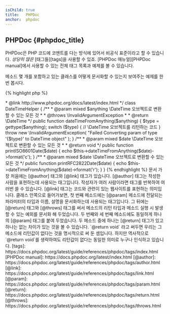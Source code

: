 ```yaml
---
isChild: true
title:   PHPDoc
anchor:  phpdoc
---
```


## PHPDoc {#phpdoc_title}

PHPDoc은 PHP 코드에 코멘트를 다는 방식에 있어서 비공식 표준이라고 할 수 있습니다. *상당히 많은* [태그들][tags]을
사용할 수 있죠. [PHPDoc 매뉴얼][PHPDoc manual]에서 사용할 수 있는 전체 태그 목록과 예제를 볼 수 있습니다.

메소드 몇 개를 포함하고 있는 클래스를 어떻게 문서화할 수 있는지 보여주는 예제를 한 번 봅시다.

{% highlight php %}
<?php
/**
 * @author A Name <a.name@example.com>
 * @link http://www.phpdoc.org/docs/latest/index.html
 */
class DateTimeHelper
{
    /**
     * @param mixed $anything \DateTime 오브젝트로 변환할 수 있는 모든 것
     *
     * @throws \InvalidArgumentException
     *
     * @return \DateTime
     */
    public function dateTimeFromAnything($anything)
    {
        $type = gettype($anything);

        switch ($type) {
            // \DateTime 오브젝트를 리턴하는 코드
        }

        throw new \InvalidArgumentException(
            "Failed Converting param of type '{$type}' to DateTime object"
        );
    }

    /**
     * @param mixed $date \DateTime 오브젝트로 변환할 수 있는 모든 것
     *
     * @return void
     */
    public function printISO8601Date($date)
    {
        echo $this->dateTimeFromAnything($date)->format('c');
    }

    /**
     * @param mixed $date \DateTime 오브젝트로 변환할 수 있는 모든 것
     */
    public function printRFC2822Date($date)
    {
        echo $this->dateTimeFromAnything($date)->format('r');
    }
}
{% endhighlight %}

문서 가장 처음에는 [@author] 태그와 [@link] 태그가 있습니다. [@author] 태그는 작성한 사람을 표현하는데 사용되는
태그입니다. 작성자가 여러 사람이라면 태그를 반복하여 여러번 쓸 수 있습니다. [@link] 태그는 코드와 관련이 있는
웹사이트를 표현하는 의미입니다.

클래스 안쪽으로 들어가보면, 첫 번째 메소드에는 [@param] 메소드에 전달되는 파라미터의 타입과 이름, 설명을 문서화하는데
사용되는 태그입니다. 그 뒤에는 [@return] 태그와 [@throws] 태그를 써서 메소드의 리턴 타입과 메소드 실행 시 발생할 수
있는 예외를 문서화 해 두었습니다.

두 번째와 세 번째 메소드에도 동일하게 하나의 [@param] 태그를 붙여 두었습니다. 두 메소드 중에 하나는 [@return] 태그가
있고 하나는 없는 차이가 있는 것을 볼 수 있습니다. `@return void` 라고 써두면 우리는 그 메소드에 리턴값이 없다는 것을
명시적으로 써 둔 셈입니다. 하지만 역사적으로 `@return void`를 생략하여도 리턴값이 없다는 동일한 의미로 누구나 인식하고
있습니다.


[tags]: https://docs.phpdoc.org/latest/guide/references/phpdoc/tags/index.html
[PHPDoc manual]: https://docs.phpdoc.org/latest/index.html
[@author]: https://docs.phpdoc.org/latest/guide/references/phpdoc/tags/author.html
[@link]: https://docs.phpdoc.org/latest/guide/references/phpdoc/tags/link.html
[@param]: https://docs.phpdoc.org/latest/guide/references/phpdoc/tags/param.html
[@return]: https://docs.phpdoc.org/latest/guide/references/phpdoc/tags/return.html
[@throws]: https://docs.phpdoc.org/latest/guide/references/phpdoc/tags/throws.html
